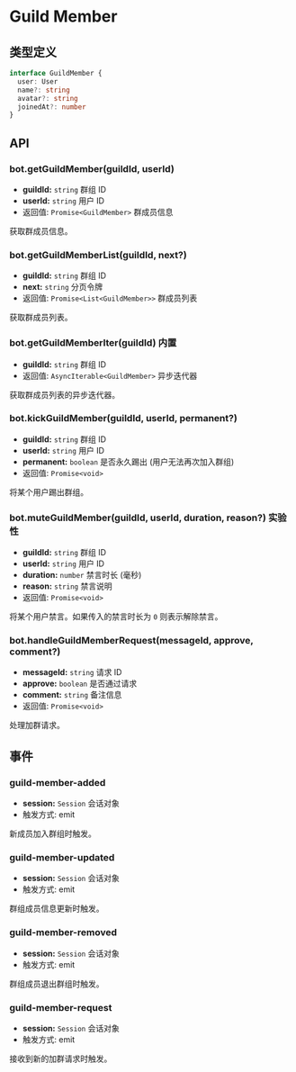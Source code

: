 # Guild Member

## 类型定义

```ts
interface GuildMember {
  user: User
  name?: string
  avatar?: string
  joinedAt?: number
}
```

## API

### bot.getGuildMember(guildId, userId)

- **guildId:** `string` 群组 ID
- **userId:** `string` 用户 ID
- 返回值: `Promise<GuildMember>` 群成员信息

获取群成员信息。

### bot.getGuildMemberList(guildId, next?)

- **guildId:** `string` 群组 ID
- **next:** `string` 分页令牌
- 返回值: `Promise<List<GuildMember>>` 群成员列表

获取群成员列表。

### bot.getGuildMemberIter(guildId) <badge>内置</badge>

- **guildId:** `string` 群组 ID
- 返回值: `AsyncIterable<GuildMember>` 异步迭代器

获取群成员列表的异步迭代器。

### bot.kickGuildMember(guildId, userId, permanent?)

- **guildId:** `string` 群组 ID
- **userId:** `string` 用户 ID
- **permanent:** `boolean` 是否永久踢出 (用户无法再次加入群组)
- 返回值: `Promise<void>`

将某个用户踢出群组。

### bot.muteGuildMember(guildId, userId, duration, reason?) <badge type="warning">实验性</badge>

- **guildId:** `string` 群组 ID
- **userId:** `string` 用户 ID
- **duration:** `number` 禁言时长 (毫秒)
- **reason:** `string` 禁言说明
- 返回值: `Promise<void>`

将某个用户禁言。如果传入的禁言时长为 `0` 则表示解除禁言。

### bot.handleGuildMemberRequest(messageId, approve, comment?)

- **messageId:** `string` 请求 ID
- **approve:** `boolean` 是否通过请求
- **comment:** `string` 备注信息
- 返回值: `Promise<void>`

处理加群请求。

## 事件

### guild-member-added

- **session:** `Session` 会话对象
- 触发方式: emit

新成员加入群组时触发。

### guild-member-updated

- **session:** `Session` 会话对象
- 触发方式: emit

群组成员信息更新时触发。

### guild-member-removed

- **session:** `Session` 会话对象
- 触发方式: emit

群组成员退出群组时触发。

### guild-member-request

- **session:** `Session` 会话对象
- 触发方式: emit

接收到新的加群请求时触发。
